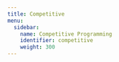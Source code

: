 ```yaml
---
title: Competitive
menu:
  sidebar:
    name: Competitive Programming
    identifier: competitive
    weight: 300
---
```


